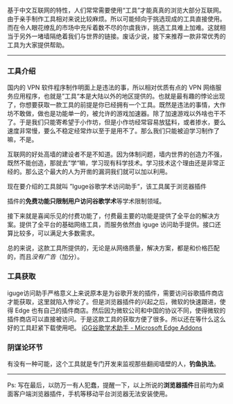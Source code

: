 基于中文互联网的特性，人们常常需要使用“工具”才能真真的浏览大部分互联网。由于亲手制作工具相对来说比较麻烦。所以可能倾向于挑选现成的工具直接使用。而在令人眼花缭乱的市场中充斥着数不尽的尔虞我诈，挑选工具难上加难。这就相当于另外一堵墙隔绝着我们与世界的链接。废话少说，接下来推荐一款非常优秀的工具为大家提供帮助。

---
### 工具介绍

国内的 VPN 软件程序制作明面上是违法的事，所以相对优质有点的 VPN 网络服务应用程序，也就是”工具“本是大陆以外的地区提供的。也就是最有趣的悖论出现了，你想要获取一款工具的前提是你已经拥有一个工具。既然是违法的事情，大作坊不敢做，做也是功能单一的，被允许的游戏加速器。除了加速游戏以外啥也干不了。于是我们只能寄希望于小作坊，但是小作坊经常容易放猛料，或者掺水，要么速度非常慢，要么不稳定经常炸以至于是用不了。那么我们只能被迫学习制作了嘛，不是。

互联网的好处高墙的建设者不是不知道。因为体制问题，墙内世界的创造力不强，既然不能创造，那就去”学“嘛，学习现有科学技术。学习技术这个理由还是非常正经的。那么这个最大的人为开凿的漏洞我们就可以加以利用。

现在要介绍的工具就叫 ”Iguge谷歌学术访问助手“，该工具属于浏览器插件

插件的**免费功能只限制用户访问谷歌学术**等学术限制领域。

接下来就是喜闻乐见的付费功能了，付费最主要的功能是提供了全平台的解决方案。提供了全平台的基础网络工具，而服务依然由 iguge 访问助手提供。接口还算比较多，可以满足大多数需求。

总的来说，这款工具所提供的，无论是从网络质量，解决方案，都是和价格匹配的，而且*没有广告*（加分）。

### 工具获取

iguge访问助手严格意义上来说原本是为谷歌开发的插件，需要访问谷歌插件商店才能获取，这里就陷入悖论了。但是浏览器插件的兴起之后，微软的快速跟进，使得 Edge 也有自己的插件商店。然后因为微软公司和中国的协议不同，使得微软的插件商店可以直接被访问。于是这款工具的获取方便了很多。所以还在等什么这么好的工具赶紧下载使用吧。
[iGG谷歌学术助手 - Microsoft Edge Addons](https://microsoftedge.microsoft.com/addons/detail/igg%E8%B0%B7%E6%AD%8C%E5%AD%A6%E6%9C%AF%E5%8A%A9%E6%89%8B/mchibleoefileemjfghfejaggonplmmg)

### 阴谋论环节

有没有一种可能，这个工具就是专门开发来监视那些翻阅墙壁的人，**钓鱼执法**。

---
Ps: 写在最后，以防万一有人犯蠢，提醒一下，以上所说的**浏览器插件**目前均为桌面客户端浏览器插件，手机等移动平台浏览器无法安装使用。
